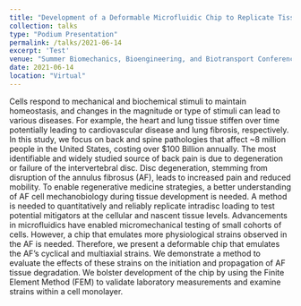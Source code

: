 ```yaml
---
title: "Development of a Deformable Microfluidic Chip to Replicate Tissue Strains In Situ"
collection: talks
type: "Podium Presentation"
permalink: /talks/2021-06-14
excerpt: 'Test'
venue: "Summer Biomechanics, Bioengineering, and Biotransport Conference"
date: 2021-06-14
location: "Virtual"
---
```


Cells respond to mechanical and biochemical stimuli to maintain homeostasis, and changes in the magnitude or type of stimuli can lead to various diseases. For example, the heart and lung tissue stiffen over time potentially leading to cardiovascular disease and lung fibrosis, respectively. In this study, we focus on back and spine pathologies that affect ~8 million people in the United States, costing over $100 Billion annually. The most identifiable and widely studied source of back pain is due to degeneration or failure of the intervertebral disc. Disc degeneration, stemming from disruption of the annulus fibrosus (AF), leads to increased pain and reduced mobility. To enable regenerative medicine strategies, a better understanding of AF cell mechanobiology during tissue development is needed. A method is needed to quantitatively and reliably replicate intradisc loading to test potential mitigators at the cellular and nascent tissue levels. Advancements in microfluidics have enabled micromechanical testing of small cohorts of  cells. However, a chip that emulates more physiological strains observed in the AF is needed. Therefore, we present a deformable chip that emulates the AF’s cyclical and multiaxial strains. We demonstrate a method to evaluate the effects of these strains on the initiation and propagation of AF tissue degradation. We bolster development of the chip by using the Finite Element Method (FEM) to validate laboratory measurements and examine strains within a cell monolayer.
